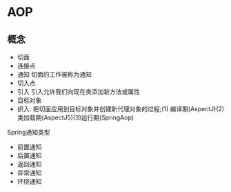 # AOP

## 概念

- 切面
- 连接点
- 通知 切面的工作被称为通知
- 切入点
- 引入  引入允许我们向现在类添加新方法或属性
- 目标对象
- 织入: 把切面应用到目标对象并创建新代理对象的过程;(1) 编译期(AspectJ)(2)类加载期(AspectJ5)(3)运行期(SpringAop)

Spring通知类型

- 前置通知
- 后置通知
- 返回通知
- 异常通知
- 环绕通知